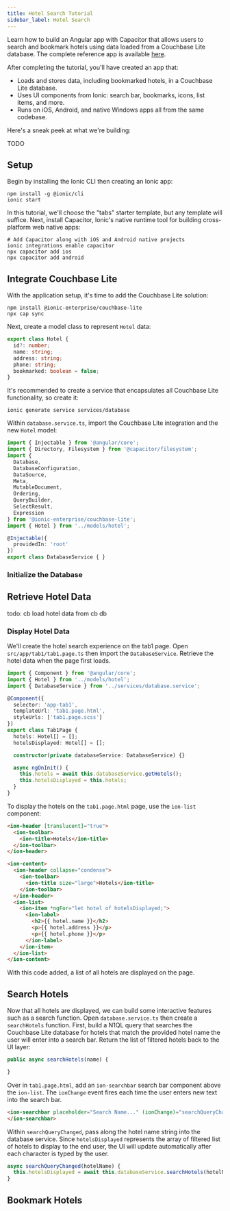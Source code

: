 ```yaml
---
title: Hotel Search Tutorial
sidebar_label: Hotel Search
---
```


Learn how to build an Angular app with Capacitor that allows users to search and bookmark hotels using data loaded from a Couchbase Lite database. The complete reference app is available [here](https://github.com/ionic-team/demo-couchbaselite-hotels).

After completing the tutorial, you'll have created an app that:
* Loads and stores data, including bookmarked hotels, in a Couchbase Lite database.
* Uses UI components from Ionic: search bar, bookmarks, icons, list items, and more.
* Runs on iOS, Android, and native Windows apps all from the same codebase.

Here's a sneak peek at what we're building:

TODO

## Setup

Begin by installing the Ionic CLI then creating an Ionic app:

```shell
npm install -g @ionic/cli
ionic start
```

In this tutorial, we'll choose the "tabs" starter template, but any template will suffice. Next, install Capacitor, Ionic's native runtime tool for building cross-platform web native apps:

```shell
# Add Capacitor along with iOS and Android native projects
ionic integrations enable capacitor
npx capacitor add ios
npx capacitor add android
```

## Integrate Couchbase Lite

With the application setup, it's time to add the Couchbase Lite solution:

```shell
npm install @ionic-enterprise/couchbase-lite
npx cap sync
```

Next, create a model class to represent `Hotel` data:

```typescript
export class Hotel {
  id?: number;
  name: string;
  address: string;
  phone: string;
  bookmarked: boolean = false;
}
```

It's recommended to create a service that encapsulates all Couchbase Lite functionality, so create it:

```shell
ionic generate service services/database
```

Within `database.service.ts`, import the Couchbase Lite integration and the new `Hotel` model:

```typescript
import { Injectable } from '@angular/core';
import { Directory, Filesystem } from '@capacitor/filesystem';
import {
  Database,
  DatabaseConfiguration,
  DataSource,
  Meta,
  MutableDocument,
  Ordering,
  QueryBuilder,
  SelectResult,
  Expression
} from '@ionic-enterprise/couchbase-lite';
import { Hotel } from '../models/hotel';

@Injectable({
  providedIn: 'root'
})
export class DatabaseService { }
```

### Initialize the Database


## Retrieve Hotel Data

todo: cb load hotel data from cb db

### Display Hotel Data

We'll create the hotel search experience on the tab1 page. Open `src/app/tab1/tab1.page.ts` then import the `DatabaseService`. Retrieve the hotel data when the page first loads.

```typescript
import { Component } from '@angular/core';
import { Hotel } from '../models/hotel';
import { DatabaseService } from '../services/database.service';

@Component({
  selector: 'app-tab1',
  templateUrl: 'tab1.page.html',
  styleUrls: ['tab1.page.scss']
})
export class Tab1Page {
  hotels: Hotel[] = [];
  hotelsDisplayed: Hotel[] = [];

  constructor(private databaseService: DatabaseService) {}

  async ngOnInit() {
    this.hotels = await this.databaseService.getHotels();
    this.hotelsDisplayed = this.hotels;
  }
}
```

To display the hotels on the `tab1.page.html` page, use the `ion-list` component:

```html
<ion-header [translucent]="true">
  <ion-toolbar>
    <ion-title>Hotels</ion-title>
  </ion-toolbar>
</ion-header>

<ion-content>
  <ion-header collapse="condense">
    <ion-toolbar>
      <ion-title size="large">Hotels</ion-title>
    </ion-toolbar>
  </ion-header>
  <ion-list>
    <ion-item *ngFor="let hotel of hotelsDisplayed;">
      <ion-label>
        <h2>{{ hotel.name }}</h2>
        <p>{{ hotel.address }}</p>
        <p>{{ hotel.phone }}</p>
      </ion-label>
    </ion-item>
  </ion-list>
</ion-content>
```

With this code added, a list of all hotels are displayed on the page.

## Search Hotels

Now that all hotels are displayed, we can build some interactive features such as a search function. Open `database.service.ts` then create a `searchHotels` function. First, build a N1QL query that searches the Couchbase Lite database for hotels that match the provided hotel name the user will enter into a search bar. Return the list of filtered hotels back to the UI layer:

```typescript
public async searchHotels(name) {

}
```

Over in `tab1.page.html`, add an `ion-searchbar` search bar component above the `ion-list`. The `ionChange` event fires each time the user enters new text into the search bar. 

```html
<ion-searchbar placeholder="Search Name..." (ionChange)="searchQueryChanged($event.target.value)">
</ion-searchbar>
```

Within `searchQueryChanged`, pass along the hotel name string into the database service. Since `hotelsDisplayed` represents the array of filtered list of hotels to display to the end user, the UI will update automatically after each character is typed by the user.

```typescript
async searchQueryChanged(hotelName) {
  this.hotelsDisplayed = await this.databaseService.searchHotels(hotelName);
}
```

## Bookmark Hotels
